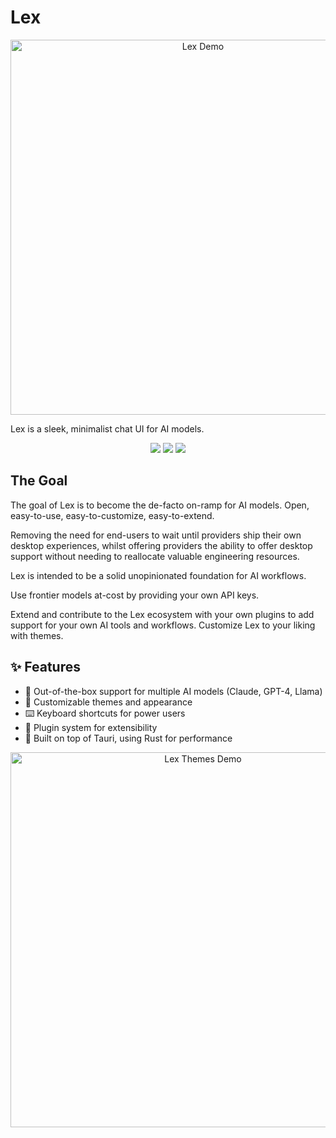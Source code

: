 # Lex

<div align="center">
  <img src="assets/lex-demo.gif" alt="Lex Demo" width="600px"/>
</div>

Lex is a sleek, minimalist chat UI for AI models.

<div align="center">
  <img src="https://img.shields.io/github/license/h0ds/lex?style=flat-square"/>
  <img src="https://img.shields.io/github/stars/h0ds/lex?style=flat-square"/>
  <img src="https://img.shields.io/github/issues/h0ds/lex?style=flat-square"/>
</div>

## The Goal

The goal of Lex is to become the de-facto on-ramp for AI models.
Open, easy-to-use, easy-to-customize, easy-to-extend.

Removing the need for end-users to wait until providers ship their own desktop experiences, whilst offering providers the ability to offer desktop support without needing to reallocate valuable engineering resources.

Lex is intended to be a solid unopinionated foundation for AI workflows.

Use frontier models at-cost by providing your own API keys.

Extend and contribute to the Lex ecosystem with your own plugins to add support for your own AI tools and workflows.
Customize Lex to your liking with themes.


## ✨ Features

- 🤖 Out-of-the-box support for multiple AI models (Claude, GPT-4, Llama)
- 🎨 Customizable themes and appearance
- ⌨️ Keyboard shortcuts for power users
- 🔌 Plugin system for extensibility
- 🚀 Built on top of Tauri, using Rust for performance

<div align="center">
  <img src="assets/lex-themes.gif" alt="Lex Themes Demo" width="600px"/>
</div>
